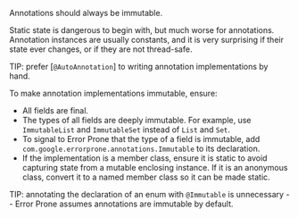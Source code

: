 Annotations should always be immutable.

Static state is dangerous to begin with, but much worse for annotations.
Annotation instances are usually constants, and it is very surprising if their
state ever changes, or if they are not thread-safe.

TIP: prefer [`@AutoAnnotation`] to writing annotation implementations by hand.

[`AutoAnnotation`]: https://github.com/google/auto/blob/master/value/src/main/java/com/google/auto/value/AutoAnnotation.java

To make annotation implementations immutable, ensure:

*   All fields are final.
*   The types of all fields are deeply immutable. For example, use
    `ImmutableList` and `ImmutableSet` instead of `List` and `Set`.
*   To signal to Error Prone that the type of a field is immutable, add
    `com.google.errorprone.annotations.Immutable` to its declaration.
*   If the implementation is a member class, ensure it is static to avoid
    capturing state from a mutable enclosing instance. If it is an anonymous
    class, convert it to a named member class so it can be made static.

TIP: annotating the declaration of an enum with `@Immutable` is unnecessary --
Error Prone assumes annotations are immutable by default.

